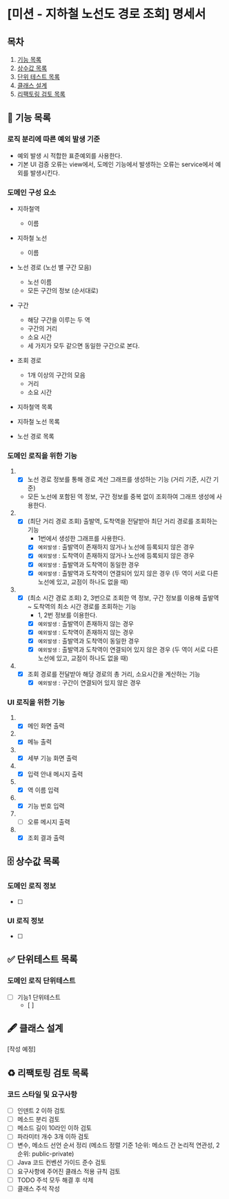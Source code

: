 # [미션 - 지하철 노선도 경로 조회] 명세서

## 목차

1. [기능 목록](#-기능-목록)
2. [상수값 목록](#-상수값-목록)
3. [단위 테스트 목록](#-단위테스트-목록)
4. [클래스 설계](#-클래스-설계)
5. [리팩토링 검토 목록](#%EF%B8%8F-리팩토링-검토-목록)

## 🚀 기능 목록

### 로직 분리에 따른 예외 발생 기준

- 예외 발생 시 적합한 표준예외를 사용한다.
- 기본 UI 검증 오류는 view에서, 도메인 기능에서 발생하는 오류는 service에서 예외를 발생시킨다.

### 도메인 구성 요소

- 지하철역
    - 이름
- 지하철 노선
    - 이름
- 노선 경로 (노선 별 구간 모음)
    - 노선 이름
    - 모든 구간의 정보 (순서대로)
- 구간
    - 해당 구간을 이루는 두 역
    - 구간의 거리
    - 소요 시간
    - 세 가지가 모두 같으면 동일한 구간으로 본다.

- 조회 경로
    - 1개 이상의 구간의 모음
    - 거리
    - 소요 시간

- 지하철역 목록
- 지하철 노선 목록
- 노선 경로 목록

### 도메인 로직을 위한 기능

1.
    - [x] 노선 경로 정보를 통해 경로 계산 그래프를 생성하는 기능 (거리 기준, 시간 기준)
    - 모든 노선에 포함된 역 정보, 구간 정보를 중복 없이 조회하여 그래프 생성에 사용한다.
2.
    - [x] (최단 거리 경로 조회) 출발역, 도착역을 전달받아 최단 거리 경로를 조회하는 기능
        - 1번에서 생성한 그래프를 사용한다.
        - [x] `예외발생` : 출발역이 존재하지 않거나 노선에 등록되지 않은 경우
        - [x] `예외발생` : 도착역이 존재하지 않거나 노선에 등록되지 않은 경우
        - [x] `예외발생` : 출발역과 도착역이 동일한 경우
        - [x] `예외발생` : 출발역과 도착역이 연결되어 있지 않은 경우 (두 역이 서로 다른 노선에 있고, 교점이 하나도 없을 때)
3.
    - [x] (최소 시간 경로 조회) 2, 3번으로 조회한 역 정보, 구간 정보를 이용해 출발역 ~ 도착역의 최소 시간 경로를 조회하는 기능
        - 1, 2번 정보를 이용한다.
        - [x] `예외발생` : 출발역이 존재하지 않는 경우
        - [x] `예외발생` : 도착역이 존재하지 않는 경우
        - [x] `예외발생` : 출발역과 도착역이 동일한 경우
        - [x] `예외발생` : 출발역과 도착역이 연결되어 있지 않은 경우 (두 역이 서로 다른 노선에 있고, 교점이 하나도 없을 때)
4.
    - [x] 조회 경로를 전달받아 해당 경로의 총 거리, 소요시간을 계산하는 기능
        - [x] `예외발생` : 구간이 연결되어 있지 않은 경우

### UI 로직을 위한 기능

1.
    - [x] 메인 화면 출력
2.
    - [x] 메뉴 출력
3.
    - [x] 세부 기능 화면 출력
4.
    - [x] 입력 안내 메시지 출력
5.
    - [x] 역 이름 입력
6.
    - [x] 기능 번호 입력
7.
    - [ ] 오류 메시지 출력
8.
    - [x] 조회 결과 출력

## 🗄 상수값 목록

### 도메인 로직 정보

- [ ]

### UI 로직 정보

- [ ]

## ✅ 단위테스트 목록

### 도메인 로직 단위테스트

- [ ] 기능1 단위테스트
    - [ ] 

## 🖋 클래스 설계

[작성 예정]

## ♻️ 리팩토링 검토 목록

### 코드 스타일 및 요구사항

- [ ] 인덴트 2 이하 검토
- [ ] 메소드 분리 검토
- [ ] 메소드 길이 10라인 이하 검토
- [ ] 파라미터 개수 3개 이하 검토
- [ ] 변수, 메소드 선언 순서 정리 (메소드 정렬 기준 1순위: 메소드 간 논리적 연관성, 2순위: public-private)
- [ ] Java 코드 컨벤션 가이드 준수 검토
- [ ] 요구사항에 주어진 클래스 적용 규칙 검토
- [ ] TODO 주석 모두 해결 후 삭제
- [ ] 클래스 주석 작성